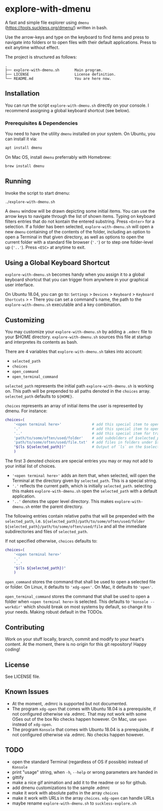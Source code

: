 # explore-with-dmenu
A fast and simple file explorer using `dmenu` (https://tools.suckless.org/dmenu/) written in bash.

Use the arrow-keys and type on the keyboard to find items and press <Enter> to navigate into folders
or to open files with their default applications. Press <ESC> to exit anytime without effect.

The project is structured as follows:
```
.
├── explore-with-dmenu.sh       Main program.
├── LICENSE                     License definition.
└── README.md                   You are here now.
```

## Installation
You can run the script `explore-with-dmenu.sh` directly on your console.
I recommend assigning a global keyboard shortcut (see below).


### Prerequisites & Dependencies
You need to have the utility `dmenu` installed on your system.
On Ubuntu, you can install it via:
```bash
apt install dmenu
```

On Mac OS, install `dmenu` preferrably with Homebrew:
```bash
brew install dmenu
```


## Running
Invoke the script to start dmenu:
```bash
./explore-with-dmenu.sh
```

A `dmenu` window will be drawn depicting some initial items. You can use the arrow keys to navigate
through the list of shown items. Typing on keyboard filters entries that do not kontain the entered
substring. Press `<Enter>` for a selection. If a folder has been selected, `explore-with-dmenu.sh`
will open a new `dmenu` containing of the contents of the folder, including an option to open a
Terminal in that given directory, as well as options to open the current folder with a standard
file browser (`'.'`) or to step one folder-level up (`'..'`). Press `<ESC>` at anytime to exit.


## Using a Global Keyboard Shortcut

`explore-with-dmenu.sh` becomes handy when you assign it to a global keyboard shortcut
that you can trigger from anywhere in your graphical user interface.

On Ubuntu 18.04, you can go to:
`Settings` > `Devices` > `Keyboard` > `Keyboard Shortcuts` > `+`
There you can set a command's name, the path to the `explore-with-dmenu.sh` executable
and a key combination.


## Customizing

You may customize your `explore-with-dmenu.sh` by adding a `.edmrc` file to your $HOME directory.
`explore-with-dmenu.sh` sources this file at startup and interpretes its contents as bash.

There are 4 variables that `explore-with-dmenu.sh` takes into account:
- `selected_path`
- `choices`
- `open_command`
- `open_terminal_command`


`selected_path` represents the initial path `explore-with-dmenu.sh` is working on.
This path will be prepended to all paths denoted in the `choices` array. `selected_path` defaults
to `${HOME}`.


`choices` represents an array of initial items the user is represented by dmenu.
For instance:
```bash
choices=(
    '<open terminal here>'              # add this special item to open a terminal at $selected_path
    '.'                                 # add this special item to open $selected_path
    '..'                                # add this special item for traverse to the parent folder
    'path/to/some/often/used/folder'    # add subdolders of $selected_path like this
    'path/to/some/often/used/file.txt'  # add files in folders under $selected_path like this
    "$(ls ${selected_path})"            # Output of `ls` on the $selected_path
    )
```

The first 3 denoted choices are special entries you may or may not add to your initial list of
choices.
- `'<open terminal here>'` adds an item that, when selected, will open the  Terminal at the
  directory given by `selected_path`. This is a special string.
- `'.'` reflects the current path, which is initially `selected_path`. selecting this makes
  `explore-with-dmenu.sh` open the `selected_path` with a default application.
- `'..'` denotes the upper level directory. This makes `explore-with-dmenu.sh` enter the parent
  directory.

The following entries contain relative paths that will be prepended with the `selected_path`, i.e.
`${selected_path}/path/to/some/often/used/folder` `${selected_path}/path/to/some/often/used/file`
and all the immediate subdirectories and files of `selected_path`.

If not specified otherwise, `choices` defaults to:
```bash
choices=(
    '<open terminal here>'
    '.'
    '..'
    "$(ls ${selected_path})"
    )
```


`open_command` stores the command that shall be used to open a selected file or folder.
On Linux, it defaults to `'xdg-open'`. On Mac, it defaults to `'open'`.


`open_terminal_command` stores the command that shall be used to open a folder when
`<open terminal here>` is selected. This defaults to `'konsole --workdir'` which should break on
most systems by default, so change it to your needs. Making robust default in the TODOs.


## Contributing
Work on your stuff locally, branch, commit and modify to your heart's content.
At the moment, there is no origin for this git repository!
Happy coding!


## License
See LICENSE file.


## Known Issues

- At the moment, .edmrc is supported but not documented.
- The program `xdg-open` that comes with Ubuntu 18.04 is a prerequisite,
  if not configured otherwise via .edmrc. That may not work with some OSes out of the box
  No checks happen however. On Mac, use `open` instead of `xdg-open`.
- The program `Konsole` that comes with Ubuntu 18.04 is a prerequisite,
  if not configured otherwise via .edmrc.
  No checks happen however.


## TODO

- open the standard Terminal (regardless of OS if possible) instead of `Konsole`
- print "usage" string, when `-h`, `--help` or wrong parameters are handed in
- gittify
- make a nice gif animation and add it to the readme or so for github.
- add dmenu customizations to the sample .edmrc
- make it work with absolute paths in the array `choices`
- make it work with URLs in the array `choices`. `xdg-open` can handle URLs
- maybe rename `explore-with-dmenu.sh` to `suckless-explore.sh`